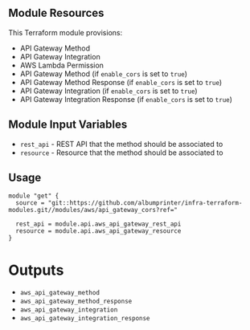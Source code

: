 ## Module Resources

This Terraform module provisions:

- API Gateway Method
- API Gateway Integration
- AWS Lambda Permission
- API Gateway Method (if `enable_cors` is set to `true`)
- API Gateway Method Response (if `enable_cors` is set to `true`)
- API Gateway Integration (if `enable_cors` is set to `true`)
- API Gateway Integration Response (if `enable_cors` is set to `true`)

## Module Input Variables

- `rest_api` - REST API that the method should be associated to
- `resource` - Resource that the method should be associated to

## Usage

```hcl
module "get" {
  source = "git::https://github.com/albumprinter/infra-terraform-modules.git//modules/aws/api_gateway_cors?ref="

  rest_api = module.api.aws_api_gateway_rest_api
  resource = module.api.aws_api_gateway_resource
}
```

# Outputs

- `aws_api_gateway_method`
- `aws_api_gateway_method_response`
- `aws_api_gateway_integration`
- `aws_api_gateway_integration_response`
